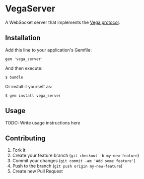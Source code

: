 # VegaServer

A WebSocket server that implements the [Vega protocol](https://gist.github.com/davejachimiak/34f7bc4a9896fe72979e).

## Installation

Add this line to your application's Gemfile:

    gem 'vega_server'

And then execute:

    $ bundle

Or install it yourself as:

    $ gem install vega_server

## Usage

TODO: Write usage instructions here

## Contributing

1. Fork it
2. Create your feature branch (`git checkout -b my-new-feature`)
3. Commit your changes (`git commit -am 'Add some feature'`)
4. Push to the branch (`git push origin my-new-feature`)
5. Create new Pull Request
